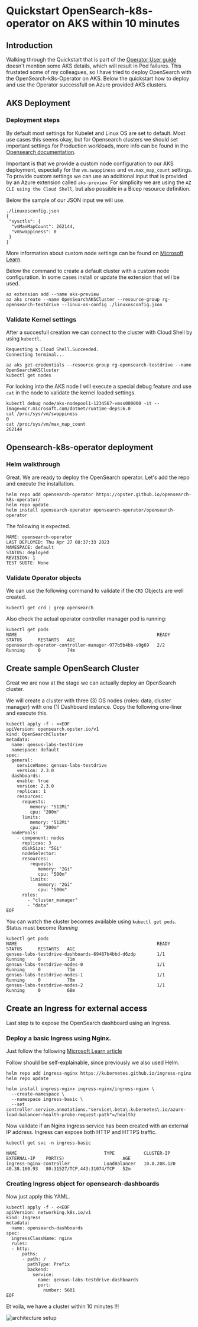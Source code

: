 # Quickstart OpenSearch-k8s-operator on AKS within 10 minutes

## Introduction

Walking through the Quickstart that is part of the [Operator User guide](https://github.com/Opster/opensearch-k8s-operator/blob/main/docs/userguide/main.md) doesn't mention some AKS details, which will result in Pod failures. This frustated some of my colleagues, so I have tried to deploy OpenSearch with the OpenSearch-k8s-Operator on AKS. Below the quickstart how to deploy and use the Operator successfull on Azure provided AKS clusters.

## AKS Deployment

### Deployment steps

By default most settings for Kubelet and Linux OS are set to default. Most use cases this seems okay, but for Opensearch clusters we should set important settings for Production workloads, more info can be found in the [Opensearch documentation](https://opensearch.org/docs/latest/install-and-configure/install-opensearch/index/#important-settings).

Important is that we provide a custom node configuration to our AKS deployment, especially for the `vm.swappiness` and `vm.max_map_count` settings.
To provide custom settings we can use an additional input that is provided by an Azure extension called `aks-preview`. For simplicity we are using the `AZ CLI using the Cloud Shell`, but also possible in a Bicep resource definition. 

Below the sample of our JSON input we will use.

```
./linuxosconfig.json
{
 "sysctls": {
  "vmMaxMapCount": 262144,
  "vmSwappiness": 0
 }
}
```

More information about custom node settings can be found on [Microsoft Learn](https://learn.microsoft.com/en-us/azure/aks/custom-node-configuration).

Below the command to create a default cluster with a custom node configuration. In some cases install or update the extension that will be used.

```
az extension add --name aks-preview
az aks create --name OpenSearchAKSCluster --resource-group rg-opensearch-testdrive --linux-os-config ./linuxosconfig.json
```

### Validate Kernel settings

After a succesfull creation we can connect to the cluster with Cloud Shell by using `kubectl`.

```
Requesting a Cloud Shell.Succeeded. 
Connecting terminal...

az aks get-credentials --resource-group rg-opensearch-testdrive --name OpenSearchAKSCluster
kubectl get nodes
```

For looking into the AKS node I will execute a special debug feature and use `cat` in the node to validate the kernel loaded settings.

```
kubectl debug node/aks-nodepool1-1234567-vmss000000 -it --image=mcr.microsoft.com/dotnet/runtime-deps:6.0
cat /proc/sys/vm/swappiness
0
cat /proc/sys/vm/max_map_count
262144
```

## Opensearch-k8s-operator deployment

### Helm walkthrough

Great. We are ready to deploy the OpenSearch operator. Let's add the repo and execute the installation.

```
helm repo add opensearch-operator https://opster.github.io/opensearch-k8s-operator/
helm repo update
helm install opensearch-operator opensearch-operator/opensearch-operator
```

The following is expected.

```
NAME: opensearch-operator
LAST DEPLOYED: Thu Apr 27 08:37:33 2023
NAMESPACE: default
STATUS: deployed
REVISION: 1
TEST SUITE: None
```

### Validate Operator objects

We can use the following command to validate if the `CRD` Objects are well created.

```
kubectl get crd | grep opensearch
```

Also check the actual operator controller manager pod is running:

```
kubectl get pods
NAME                                                     READY   STATUS      RESTARTS   AGE
opensearch-operator-controller-manager-977b5b4bb-s9g69   2/2     Running     0          74m
```

## Create sample OpenSearch Cluster

Great we are now at the stage we can actually deploy an OpenSearch cluster. 

We will create a cluster with three (3) OS nodes {roles: data, cluster manager} with one (1) Dashboard instance.
Copy the following one-liner and execute this.

```
kubectl apply -f - <<EOF
apiVersion: opensearch.opster.io/v1
kind: OpenSearchCluster
metadata:
  name: qensus-labs-testdrive
  namespace: default
spec:
  general:
    serviceName: qensus-labs-testdrive
    version: 2.3.0
  dashboards:
    enable: true
    version: 2.3.0
    replicas: 1
    resources:
      requests:
         memory: "512Mi"
         cpu: "200m"
      limits:
         memory: "512Mi"
         cpu: "200m"
  nodePools:
    - component: nodes
      replicas: 3
      diskSize: "5Gi"
      nodeSelector:
      resources:
         requests:
            memory: "2Gi"
            cpu: "500m"
         limits:
            memory: "2Gi"
            cpu: "500m"
      roles:
        - "cluster_manager"
        - "data"
EOF
```

You can watch the cluster becomes available using `kubectl get pods`. Status must become *Running*

```
kubectl get pods
NAME                                                     READY   STATUS      RESTARTS   AGE
qensus-labs-testdrive-dashboards-69487b4bbd-d6zdp        1/1     Running     0          71m
qensus-labs-testdrive-nodes-0                            1/1     Running     0          71m
qensus-labs-testdrive-nodes-1                            1/1     Running     0          70m
qensus-labs-testdrive-nodes-2                            1/1     Running     0          68m
```

## Create an Ingress for external access

Last step is to expose the OpenSearch dashboard using an Ingress.

### Deploy a basic Ingress using Nginx.

Just follow the following [Microsoft Learn article](https://learn.microsoft.com/en-us/azure/aks/ingress-basic)

Follow should be self-explainable, since previously we also used Helm.

```
helm repo add ingress-nginx https://kubernetes.github.io/ingress-nginx
helm repo update

helm install ingress-nginx ingress-nginx/ingress-nginx \
  --create-namespace \
  --namespace ingress-basic \
  --set controller.service.annotations."service\.beta\.kubernetes\.io/azure-load-balancer-health-probe-request-path"=/healthz
```

Now validate if an Nginx ingress service has been created with an external IP address. Ingress can expose both HTTP and HTTPS traffic.

```
kubectl get svc -n ingress-basic

NAME                                 TYPE           CLUSTER-IP     EXTERNAL-IP    PORT(S)                      AGE
ingress-nginx-controller             LoadBalancer   10.0.208.120   40.38.160.93   80:31527/TCP,443:31074/TCP   52m
```

### Creating Ingress object for opensearch-dashboards

Now just apply this YAML.

```
kubectl apply -f - <<EOF
apiVersion: networking.k8s.io/v1
kind: Ingress
metadata:
  name: opensearch-dashboards
spec:
  ingressClassName: nginx
  rules:
  - http:
      paths:
      - path: /
        pathType: Prefix
        backend:
          service:
            name: qensus-labs-testdrive-dashboards
            port:
              number: 5601
EOF
```

Et voila, we have a cluster within 10 minutes !!!

<img src="https://raw.githubusercontent.com/avwsolutions/quickstart-aks-opensearch-k8s-operator/main/cluster-opensearch-welcome.png" alt="architecture setup">
